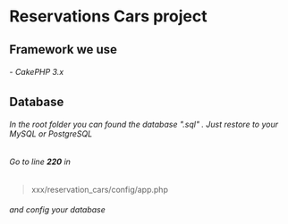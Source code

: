 # Reservations Cars project

## Framework we use

###### - CakePHP 3.x

## Database

###### In the root folder you can found the database ".sql" . Just restore to your MySQL or PostgreSQL
###### Go to line **220** in 
> xxx/reservation_cars/config/app.php 
###### and config your database
